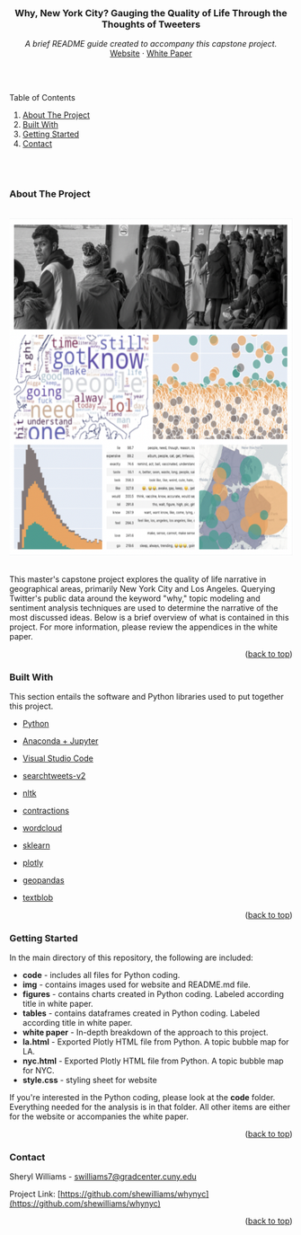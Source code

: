 <div id="top"></div>

<br />
<div align="center">

  <h3 align="center">Why, New York City? Gauging the Quality of Life Through the Thoughts of Tweeters</h3>
  <p align="center">
    <i>A brief README guide created to accompany this capstone project.</i>
    <br />
    <a href="https://shewilliams.github.io/whynyc/">Website</a>
    ·
    <a href="https://github.com/othneildrew/Best-README-Template/issues">White Paper</a>
  </p>
</div>

<br><br>

<!-- TABLE OF CONTENTS -->
<!--<details> -->
  <summary>Table of Contents</summary>
  <ol>
    <li>
      <a href="#about-the-project">About The Project</a>
    </li>
    <li>
        <a href="#built-with">Built With</a>
    </li>
    <li>
      <a href="#getting-started">Getting Started</a>
    </li>
    <!--<li><a href="#license">License</a></li>-->
    <li><a href="#contact">Contact</a></li>
  </ol>
<!--</details>-->

<br />
<br />

<!-- ABOUT THE PROJECT -->
### About The Project
<br>
<div align="center">
<img src="img/header.png" alt="images featuring project" height="600">
</div>
<br>

This master's capstone project explores the quality of life narrative in geographical areas, primarily New York City and Los Angeles. Querying Twitter's public data around the keyword "why," topic modeling and sentiment analysis techniques are used to determine the narrative of the most discussed ideas. Below is a brief overview of what is contained in this project. For more information, please review the appendices in the white paper.

<p align="right">(<a href="#top">back to top</a>)</p>



### Built With

This section entails the software and Python libraries used to put together this project.

* [Python](https://www.python.org)
* [Anaconda + Jupyter](https://www.anaconda.com)
* [Visual Studio Code](https://code.visualstudio.com)

* [searchtweets-v2](https://pypi.org/project/searchtweets-v2/)
* [nltk](https://www.nltk.org/)
* [contractions](https://pypi.org/project/contractions/)
* [wordcloud](https://amueller.github.io/word_cloud/)
* [sklearn](https://scikit-learn.org/stable/)
* [plotly](https://plotly.com/python/)
* [geopandas](https://geopandas.org/en/stable/)
* [textblob](https://textblob.readthedocs.io/en/dev/)

<p align="right">(<a href="#top">back to top</a>)</p>



<!-- GETTING STARTED -->
### Getting Started

In the main directory of this repository, the following are included: 
* <b>code</b> - includes all files for Python coding.
* <b>img</b> - contains images used for website and README.md file.
* <b>figures</b> - contains charts created in Python coding. Labeled according title in white paper.
* <b>tables</b> - contains dataframes created in Python coding. Labeled according title in white paper.
* <b>white paper</b> - In-depth breakdown of the approach to this project.
* <b>la.html</b> - Exported Plotly HTML file from Python. A topic bubble map for LA.
* <b>nyc.html</b> - Exported Plotly HTML file from Python. A topic bubble map for NYC.
* <b>style.css</b> - styling sheet for website

If you're interested in the Python coding, please look at the <b>code</b> folder. Everything needed for the analysis is in that folder. All other items are either for the website or accompanies the white paper.

<p align="right">(<a href="#top">back to top</a>)</p>



<!-- LICENSE 
### License

Distributed under the MIT License. See `LICENSE.txt` for more information.

<p align="right">(<a href="#top">back to top</a>)</p>-->



<!-- CONTACT -->
### Contact

Sheryl Williams - swilliams7@gradcenter.cuny.edu

Project Link: [https://github.com/shewilliams/whynyc](https://github.com/shewilliams/whynyc)

<p align="right">(<a href="#top">back to top</a>)</p>
